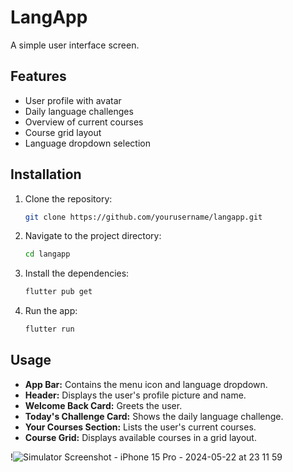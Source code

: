 # LangApp

A simple user interface screen.

## Features

- User profile with avatar
- Daily language challenges
- Overview of current courses
- Course grid layout
- Language dropdown selection

## Installation

1. Clone the repository:

    ```bash
    git clone https://github.com/yourusername/langapp.git
    ```

2. Navigate to the project directory:

    ```bash
    cd langapp
    ```

3. Install the dependencies:

    ```bash
    flutter pub get
    ```

4. Run the app:

    ```bash
    flutter run
    ```

## Usage

- **App Bar:** Contains the menu icon and language dropdown.
- **Header:** Displays the user's profile picture and name.
- **Welcome Back Card:** Greets the user.
- **Today's Challenge Card:** Shows the daily language challenge.
- **Your Courses Section:** Lists the user's current courses.
- **Course Grid:** Displays available courses in a grid layout.



!![Simulator Screenshot - iPhone 15 Pro - 2024-05-22 at 23 11 59](https://github.com/nugaysamil/lang_app/assets/106466382/273637bf-17bd-4dde-be03-63d1022328b2)
